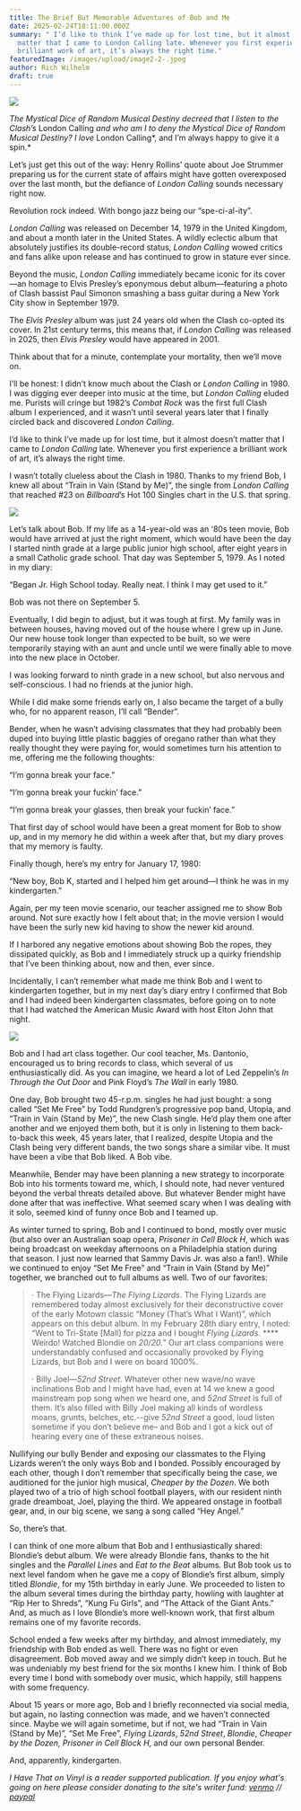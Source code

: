```yaml
---
title: The Brief But Memorable Adventures of Bob and Me
date: 2025-02-24T18:11:00.000Z
summary: " I’d like to think I’ve made up for lost time, but it almost doesn’t
  matter that I came to London Calling late. Whenever you first experience a
  brilliant work of art, it’s always the right time."
featuredImage: /images/upload/image2-2-.jpeg
author: Rich Wilhelm
draft: true
---
```

![](/images/upload/image2-2-.jpeg)



*The Mystical Dice of Random Musical Destiny decreed that I listen to the Clash’s* London Calling *and who am I to deny the Mystical Dice of Random Musical Destiny? I love* London Calling*, and I’m always happy to give it a spin.*

Let’s just get this out of the way: Henry Rollins’ quote about Joe Strummer preparing us for the current state of affairs might have gotten overexposed over the last month, but the defiance of *London Calling* sounds necessary right now.

Revolution rock indeed. With bongo jazz being our “spe-ci-al-ity”.

*London Calling* was released on December 14, 1979 in the United Kingdom, and about a month later in the United States. A wildly eclectic album that absolutely justifies its double-record status, *London Calling* wowed critics and fans alike upon release and has continued to grow in stature ever since.

Beyond the music, *London Calling* immediately became iconic for its cover—an homage to Elvis Presley’s eponymous debut album—featuring a photo of Clash bassist Paul Simonon smashing a bass guitar during a New York City show in September 1979.

The *Elvis Presley* album was just 24 years old when the Clash co-opted its cover. In 21st century terms, this means that, if *London Calling* was released in 2025, then *Elvis Presley* would have appeared in 2001.

Think about that for a minute, contemplate your mortality, then we’ll move on.

I’ll be honest: I didn’t know much about the Clash or *London Calling* in 1980. I was digging ever deeper into music at the time, but *London Calling* eluded me. Purists will cringe but 1982’s *Combat Rock* was the first full Clash album I experienced, and it wasn’t until several years later that I finally circled back and discovered *London Calling*.

I’d like to think I’ve made up for lost time, but it almost doesn’t matter that I came to *London Calling* late. Whenever you first experience a brilliant work of art, it’s always the right time.

I wasn’t totally clueless about the Clash in 1980. Thanks to my friend Bob, I knew all about “Train in Vain (Stand by Me)”, the single from *London Calling* that reached #23 on *Billboard*’s Hot 100 Singles chart in the U.S. that spring.

![](/images/upload/image1-2-.jpeg)

Let’s talk about Bob. If my life as a 14-year-old was an ‘80s teen movie, Bob would have arrived at just the right moment, which would have been the day I started ninth grade at a large public junior high school, after eight years in a small Catholic grade school. That day was September 5, 1979. As I noted in my diary:

“Began Jr. High School today. Really neat. I think I may get used to it.”

Bob was not there on September 5.

Eventually, I did begin to adjust, but it was tough at first. My family was in between houses, having moved out of the house where I grew up in June. Our new house took longer than expected to be built, so we were temporarily staying with an aunt and uncle until we were finally able to move into the new place in October.

I was looking forward to ninth grade in a new school, but also nervous and self-conscious. I had no friends at the junior high.

While I did make some friends early on, I also became the target of a bully who, for no apparent reason, I’ll call “Bender”.

Bender, when he wasn’t advising classmates that they had probably been duped into buying little plastic baggies of oregano rather than what they really thought they were paying for, would sometimes turn his attention to me, offering me the following thoughts:

“I’m gonna break your face.”

“I’m gonna break your fuckin’ face.”

“I’m gonna break your glasses, then break your fuckin’ face.”

That first day of school would have been a great moment for Bob to show up, and in my memory he did within a week after that, but my diary proves that my memory is faulty.

Finally though, here’s my entry for January 17, 1980:

“New boy, Bob K, started and I helped him get around—I think he was in my kindergarten.”

Again, per my teen movie scenario, our teacher assigned me to show Bob around. Not sure exactly how I felt about that; in the movie version I would have been the surly new kid having to show the newer kid around.

If I harbored any negative emotions about showing Bob the ropes, they dissipated quickly, as Bob and I immediately struck up a quirky friendship that I’ve been thinking about, now and then, ever since.

Incidentally, I can’t remember what made me think Bob and I went to kindergarten together, but in my next day’s diary entry I confirmed that Bob and I had indeed been kindergarten classmates, before going on to note that I had watched the American Music Award with host Elton John that night.

![](/images/upload/image0-1-.jpeg)

Bob and I had art class together. Our cool teacher, Ms. Dantonio, encouraged us to bring records to class, which several of us enthusiastically did. As you can imagine, we heard a lot of Led Zeppelin’s *In Through the Out Door* and Pink Floyd’s *The Wall* in early 1980.

One day, Bob brought two 45-r.p.m. singles he had just bought: a song called “Set Me Free” by Todd Rundgren’s progressive pop band, Utopia, and “Train in Vain (Stand by Me)”, the new Clash single. He’d play them one after another and we enjoyed them both, but it is only in listening to them back-to-back this week, 45 years later, that I realized, despite Utopia and the Clash being very different bands, the two songs share a similar vibe. It must have been a vibe that Bob liked. A Bob vibe.

Meanwhile, Bender may have been planning a new strategy to incorporate Bob into his torments toward me, which, I should note, had never ventured beyond the verbal threats detailed above. But whatever Bender might have done after that was ineffective. What seemed scary when I was dealing with it solo, seemed kind of funny once Bob and I teamed up.

As winter turned to spring, Bob and I continued to bond, mostly over music (but also over an Australian soap opera, *Prisoner in Cell Block H*, which was being broadcast on weekday afternoons on a Philadelphia station during that season. I just now learned that Sammy Davis Jr. was also a fan!). While we continued to enjoy “Set Me Free” and “Train in Vain (Stand by Me)” together, we branched out to full albums as well. Two of our favorites:

> · The Flying Lizards—*The Flying Lizards*. The Flying Lizards are remembered today almost exclusively for their deconstructive cover of the early Motown classic “Money (That’s What I Want)”, which appears on this debut album. In my February 28th diary entry, I noted: “Went to Tri-State \[Mall] for pizza and I bought *Flying Lizards*. \*\*\*\* Weirdo! Watched Blondie on *20/20.*” Our art class companions were understandably confused and occasionally provoked by Flying Lizards, but Bob and I were on board 1000%.
>
> · Billy Joel—*52nd Street*. Whatever other new wave/no wave inclinations Bob and I might have had, even at 14 we knew a good mainstream pop song when we heard one, and *52nd Street* is full of them. It’s also filled with Billy Joel making all kinds of wordless moans, grunts, belches, etc.--give *52nd Street* a good, loud listen sometime if you don’t believe me– and Bob and I got a kick out of hearing every one of these extraneous noises.

Nullifying our bully Bender and exposing our classmates to the Flying Lizards weren’t the only ways Bob and I bonded. Possibly encouraged by each other, though I don’t remember that specifically being the case, we auditioned for the junior high musical, *Cheaper by the Dozen*. We both played two of a trio of high school football players, with our resident ninth grade dreamboat, Joel, playing the third. We appeared onstage in football gear, and, in our big scene, we sang a song called “Hey Angel.”

So, there’s that.

I can think of one more album that Bob and I enthusiastically shared: Blondie’s debut album. We were already Blondie fans, thanks to the hit singles and the *Parallel Lines* and *Eat to the Beat* albums. But Bob took us to next level fandom when he gave me a copy of Blondie’s first album, simply titled *Blondie*, for my 15th birthday in early June. We proceeded to listen to the album several times during the birthday party, howling with laughter at “Rip Her to Shreds”, “Kung Fu Girls”, and “The Attack of the Giant Ants.” And, as much as I love Blondie’s more well-known work, that first album remains one of my favorite records.

School ended a few weeks after my birthday, and almost immediately, my friendship with Bob ended as well. There was no fight or even disagreement. Bob moved away and we simply didn’t keep in touch. But he was undeniably my best friend for the six months I knew him. I think of Bob every time I bond with somebody over music, which happily, still happens with some frequency.

About 15 years or more ago, Bob and I briefly reconnected via social media, but again, no lasting connection was made, and we haven’t connected since. Maybe we will again sometime, but if not, we had “Train in Vain (Stand by Me)”, “Set Me Free”, *Flying Lizards*, *52nd Street*, *Blondie*, *Cheaper by the Dozen, Prisoner in Cell Block H*, and our own personal Bender.

And, apparently, kindergarten.

*I Have That on Vinyl is a reader supported publication. If you enjoy what's going on here please consider donating to the site's writer fund: [venmo](https://account.venmo.com/u/Michele-Catalano2659) // [paypal](https://www.paypal.com/paypalme/goingitaloneny?country.x=US&locale.x=en_US)*
